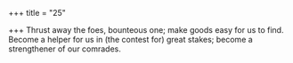 +++
title = "25"

+++
Thrust away the foes, bounteous one; make goods easy for us to find. Become a helper for us in (the contest for) great stakes; become a
strengthener of our comrades.